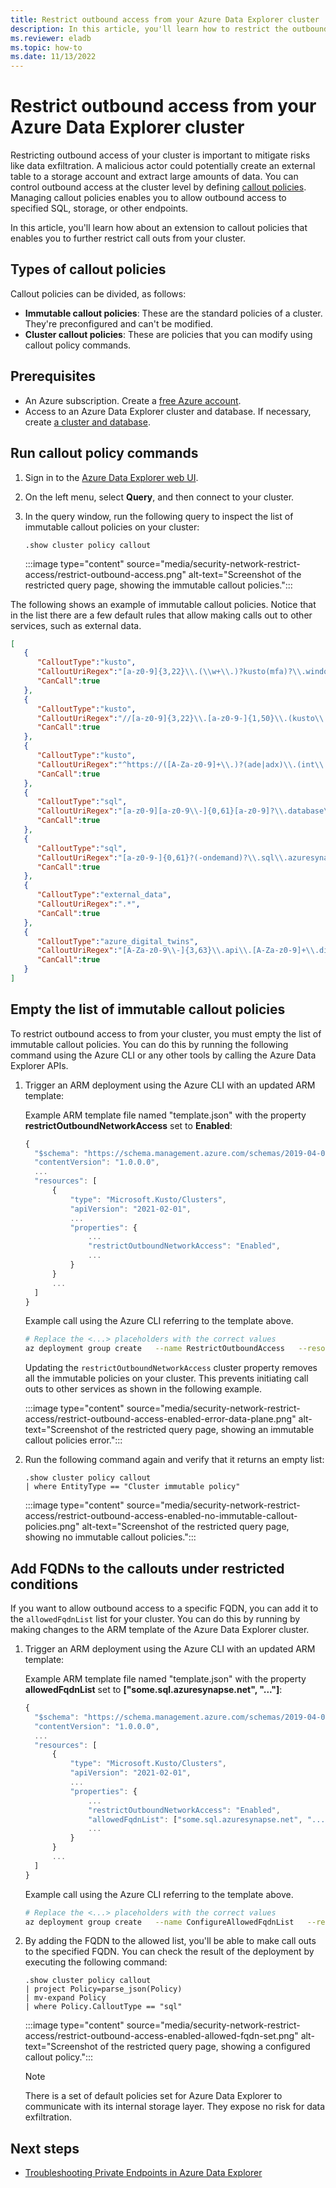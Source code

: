 ```yaml
---
title: Restrict outbound access from your Azure Data Explorer cluster
description: In this article, you'll learn how to restrict the outbound access from your Azure Data Explorer cluster to other services.
ms.reviewer: eladb
ms.topic: how-to
ms.date: 11/13/2022
---
```


# Restrict outbound access from your Azure Data Explorer cluster

Restricting outbound access of your cluster is important to mitigate risks like data exfiltration. A malicious actor could potentially create an external table to a storage account and extract large amounts of data. You can control outbound access at the cluster level by defining [callout policies](kusto/management/calloutpolicy.md). Managing callout policies enables you to allow outbound access to specified SQL, storage, or other endpoints.

In this article, you'll learn how about an extension to callout policies that enables you to further restrict call outs from your cluster.

## Types of callout policies

Callout policies can be divided, as follows:

* **Immutable callout policies**: These are the standard policies of a cluster. They're preconfigured and can't be modified.
* **Cluster callout policies**: These are policies that you can modify using callout policy commands.

## Prerequisites

* An Azure subscription. Create a [free Azure account](https://azure.microsoft.com/free/).
* Access to an Azure Data Explorer cluster and database. If necessary, create [a cluster and database](create-cluster-database-portal.md).

## Run callout policy commands

1. Sign in to the [Azure Data Explorer web UI](https://dataexplorer.azure.com/).

1. On the left menu, select **Query**, and then connect to your cluster.
1. In the query window, run the following query to inspect the list of immutable callout policies on your cluster:

    ```kusto
    .show cluster policy callout
    ```

    :::image type="content" source="media/security-network-restrict-access/restrict-outbound-access.png" alt-text="Screenshot of the restricted query page, showing the immutable callout policies.":::

The following shows an example of immutable callout policies. Notice that in the list there are a few default rules that allow making calls out to other services, such as external data.

```json
[
   {
      "CalloutType":"kusto",
      "CalloutUriRegex":"[a-z0-9]{3,22}\\.(\\w+\\.)?kusto(mfa)?\\.windows\\.net/?$",
      "CanCall":true
   },
   {
      "CalloutType":"kusto",
      "CalloutUriRegex":"//[a-z0-9]{3,22}\\.[a-z0-9-]{1,50}\\.(kusto\\.azuresynapse|kustodev\\.azuresynapse-dogfood)\\.net/?$",
      "CanCall":true
   },
   {
      "CalloutType":"kusto",
      "CalloutUriRegex":"^https://([A-Za-z0-9]+\\.)?(ade|adx)\\.(int\\.)?(applicationinsights|loganalytics|monitor)\\.(io|azure(\\.com|\\.us|\\.cn))/",
      "CanCall":true
   },
   {
      "CalloutType":"sql",
      "CalloutUriRegex":"[a-z0-9][a-z0-9\\-]{0,61}[a-z0-9]?\\.database\\.windows\\.net/?$",
      "CanCall":true
   },
   {
      "CalloutType":"sql",
      "CalloutUriRegex":"[a-z0-9-]{0,61}?(-ondemand)?\\.sql\\.azuresynapse(-dogfood)?\\.net/?$",
      "CanCall":true
   },
   {
      "CalloutType":"external_data",
      "CalloutUriRegex":".*",
      "CanCall":true
   },
   {
      "CalloutType":"azure_digital_twins",
      "CalloutUriRegex":"[A-Za-z0-9\\-]{3,63}\\.api\\.[A-Za-z0-9]+\\.digitaltwins\\.azure\\.net/?$",
      "CanCall":true
   }
]
```

## Empty the list of immutable callout policies

To restrict outbound access to from your cluster, you must empty the list of immutable callout policies. You can do this by running the following command using the Azure CLI or any other tools by calling the Azure Data Explorer APIs.

1. Trigger an ARM deployment using the Azure CLI with an updated ARM template:

    Example ARM template file named "template.json" with the property **restrictOutboundNetworkAccess** set to **Enabled**:

    ```javascript
    {
      "$schema": "https://schema.management.azure.com/schemas/2019-04-01/deploymentTemplate.json#",
      "contentVersion": "1.0.0.0",
      ...
      "resources": [
          {
              "type": "Microsoft.Kusto/Clusters",
              "apiVersion": "2021-02-01",
              ...
              "properties": {
                  ...
                  "restrictOutboundNetworkAccess": "Enabled",
                  ...
              }
          }
          ...
      ]
    }
    ```

    Example call using the Azure CLI referring to the template above.

    ```bash
    # Replace the <...> placeholders with the correct values
    az deployment group create   --name RestrictOutboundAccess   --resource-group <resource group>   --template-file ./template.json
    ```

    Updating the `restrictOutboundNetworkAccess` cluster property removes all the immutable policies on your cluster. This prevents initiating call outs to other services as shown in the following example.

    :::image type="content" source="media/security-network-restrict-access/restrict-outbound-access-enabled-error-data-plane.png" alt-text="Screenshot of the restricted query page, showing an immutable callout policies error.":::

1. Run the following command again and verify that it returns an empty list:

    ```kusto
    .show cluster policy callout 
    | where EntityType == "Cluster immutable policy"
    ```

    :::image type="content" source="media/security-network-restrict-access/restrict-outbound-access-enabled-no-immutable-callout-policies.png" alt-text="Screenshot of the restricted query page, showing no immutable callout policies.":::

## Add FQDNs to the callouts under restricted conditions

If you want to allow outbound access to a specific FQDN, you can add it to the `allowedFqdnList` list for your cluster. You can do this by running by making changes to the ARM template of the Azure Data Explorer cluster.

1. Trigger an ARM deployment using the Azure CLI with an updated ARM template:

    Example ARM template file named "template.json" with the property **allowedFqdnList** set to **["some.sql.azuresynapse.net", "..."]**:

    ```javascript
    {
      "$schema": "https://schema.management.azure.com/schemas/2019-04-01/deploymentTemplate.json#",
      "contentVersion": "1.0.0.0",
      ...
      "resources": [
          {
              "type": "Microsoft.Kusto/Clusters",
              "apiVersion": "2021-02-01",
              ...
              "properties": {
                  ...
                  "restrictOutboundNetworkAccess": "Enabled",
                  "allowedFqdnList": ["some.sql.azuresynapse.net", "..."]
                  ...
              }
          }
          ...
      ]
    }
    ```

    Example call using the Azure CLI referring to the template above.

    ```bash
    # Replace the <...> placeholders with the correct values
    az deployment group create   --name ConfigureAllowedFqdnList   --resource-group <resource group>   --template-file ./template.json
    ```

1. By adding the FQDN to the allowed list, you'll be able to make call outs to the specified FQDN. You can check the result of the deployment by executing the following command:

    ```kusto
    .show cluster policy callout 
    | project Policy=parse_json(Policy)
    | mv-expand Policy
    | where Policy.CalloutType == "sql" 
    ```

    :::image type="content" source="media/security-network-restrict-access/restrict-outbound-access-enabled-allowed-fqdn-set.png" alt-text="Screenshot of the restricted query page, showing a configured callout policy.":::

    > [!NOTE]
    > There is a set of default policies set for Azure Data Explorer to communicate with its internal storage layer. They expose no risk for data exfiltration.

## Next steps

* [Troubleshooting Private Endpoints in Azure Data Explorer](security-network-private-endpoint-troubleshoot.md)
